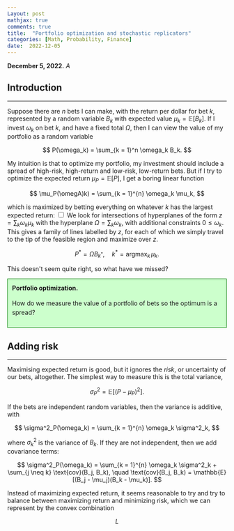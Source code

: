 ```yaml
---
Layout: post
mathjax: true
comments: true
title:  "Portfolio optimization and stochastic replicators"
categories: [Math, Probability, Finance]
date:  2022-12-05
---
```


**December 5, 2022.** *A*

## Introduction
---

Suppose there are $n$ bets I can make, with the return per dollar for
bet $k$, represented by a random variable $B_k$
with expected value $\mu_k = \mathbb{E}[B_k]$.
If I invest $\omega_k$ on bet
$k$, and have a fixed total $\Omega$, then I can view the value of my
portfolio as a random variable

$$
P(\omega_k) = \sum_{k = 1}^n \omega_k B_k.
$$

My intuition is that to optimize my portfolio, my investment should
include a spread of high-risk, high-return and low-risk, low-return bets.
But if I try to optimize the expected return $\mu_P = \mathbb{E}[P]$, I get a boring linear function

$$
\mu_P(\omegA)k) = \sum_{k =
1}^{n} \omega_k \mu_k,
$$

which is maximized by betting everything on whatever $k$ has the
largest expected return:<label for="sn-1"
       class="margin-toggle sidenote-number">
</label>
<input type="checkbox"
       id="sn-1"
       class="margin-toggle"/>
	   <span class="sidenote">We look for intersections of hyperplanes
	   of the form $z = \sum_k \omega_k \mu_k$ with the hyperplane
	   $\Omega = \sum_k\omega_k$, with additional constraints $0 \leq
	   \omega_k$. This gives a family of lines labelled by $z$, for
	   each of which we simply travel to the tip of the feasible
	   region and maximize over $z$.</span>

$$
P^* = \Omega B_{k^*}, \quad k^* = \text{argmax}_k\,\mu_k.
$$

This doesn't seem quite right, so what have we missed?

<div style="background-color: #cfc ; padding: 10px; border: 1px
solid green; line-height:1.5">
<b>Portfolio optimization.</b> <br>

How do we measure the value of a portfolio of bets so the optimum is a spread?
</div>

## Adding risk
---

Maximising expected return is good, but it ignores the *risk*, or
uncertainty of our bets, altogether.
The simplest way to measure this is the total variance,

$$
\sigma^2_P = \mathbb{E}[(P - \mu_P)^2].
$$

If the bets are independent random variables, then the variance is
additive, with

$$
\sigma^2_P(\omega_k) = \sum_{k =
1}^{n} \omega_k \sigma^2_k,
$$

where $\sigma^2_k$ is the variance of $B_k$.
If they are not independent, then we add covariance terms:

$$
\sigma^2_P(\omega_k) = \sum_{k = 1}^{n} \omega_k \sigma^2_k + \sum_{j \neq k}
\text{cov}(B_j, B_k), \quad \text{cov}(B_j, B_k) =
\mathbb{E}[(B_j - \mu_j)(B_k - \mu_k)].
$$

Instead of maximizing expected return, it seems reasonable to try and
try to balance between maximizing return and minimizing risk, which we
can represent by the convex combination

$$
L
$$
